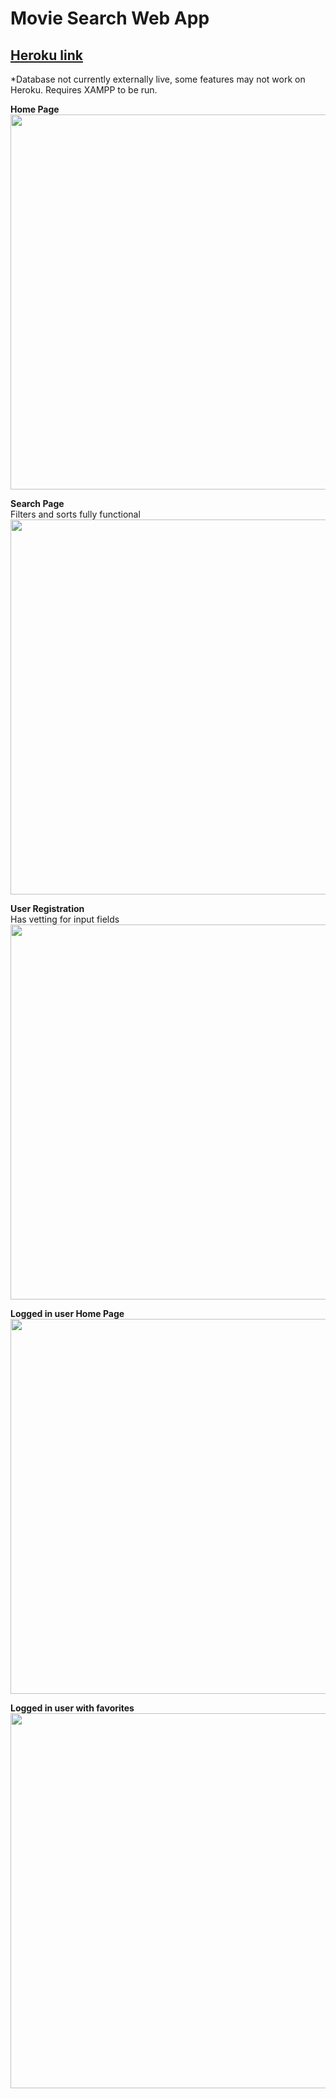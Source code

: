 # Movie Search Web App
## [Heroku link](https://comp-3512-w22-team-6.herokuapp.com/) <br />
*Database not currently externally live, some features may not work on Heroku. Requires XAMPP to be run.

**Home Page** <br />
 <img src="https://user-images.githubusercontent.com/4460101/202262167-d9d78b1b-f08f-4128-bcc1-13082461bfde.png" width="600">
 
**Search Page** <br />
Filters and sorts fully functional <br />
<img src="https://user-images.githubusercontent.com/4460101/202262182-42fafb42-ad42-4f84-8980-550382246611.png" width="600">

**User Registration** <br />
Has vetting for input fields<br />
 <img src="https://user-images.githubusercontent.com/4460101/202262200-5337c5c0-5683-4cc4-a1de-9668e15195cb.png" width="600">

 **Logged in user Home Page** <br />
 <img src="https://user-images.githubusercontent.com/4460101/202262209-b79d3dd0-72eb-47e5-8e0d-7b43187299fc.png" width="600">

 **Logged in user with favorites** <br />
 <img src="https://user-images.githubusercontent.com/4460101/202262236-bb1c5b04-240d-4b63-8ff6-f93e51c48bf4.png" width="600">
     
